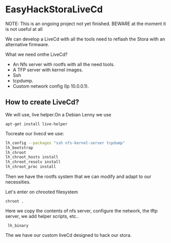# EasyHackStoraLiveCd

NOTE: This is an ongoing project not yet finished. BEWARE at the moment it is not useful at all

We can develop a LiveCd with all the tools need to reflash the Stora with an alternative firmware.

What we need onthe LiveCd?

- An Nfs server with rootfs with all the need tools. 
- A TFP server with kernel images. 
- Ssh
- tcpdump.
- Custom network config (Ip 10.0.0.1).


## How to create LiveCd?

We will use, live helper.On a Debian Lenny we use
```
apt-get install live-helper
```

Tocreate our livecd we use:
```bash
lh_config --packages "ssh nfs-kernel-server tcpdump"
lh_bootstrap
lh_chroot
lh_chroot_hosts install
lh_chroot_resolv install
lh_chroot_proc install
```
Then we have the rootfs system that we can modify and adapt to our necessities.

Let's enter on chrooted filesystem
```
chroot .
```
Here we copy the contents of nfs server, configure the network, the tftp server, we add helper scripts, etc..
```
 lh_binary
```
The we have our custom liveCd designed to hack our stora.